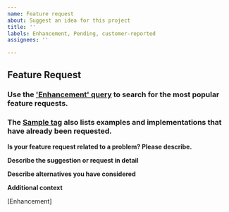 ```yaml
---
name: Feature request
about: Suggest an idea for this project
title: ''
labels: Enhancement, Pending, customer-reported
assignees: ''

---
```


<!-- ATTENTION: Bot Framework internals, please remove the `customer-reported` label before submitting this issue. -->

## Feature Request

### Use the ['Enhancement' query](https://github.com/microsoft/botframework-Webchat/issues?utf8=%E2%9C%93&q=is%3Aissue+is%3Aopen+label%3Aenhancement) to search for the most popular feature requests.

### The [Sample tag](https://github.com/microsoft/botframework-Webchat/issues?q=is%3Aissue+is%3Aopen+label%3ASample) also lists examples and implementations that have already been requested.

**Is your feature request related to a problem? Please describe.**

<!-- A clear and concise description of what the problem is. Ex. I'm always frustrated when [...] -->

**Describe the suggestion or request in detail**

<!-- A clear and concise description of what you want to happen. -->

**Describe alternatives you have considered**

<!-- A clear and concise description of any alternative solutions or features you've considered. -->

**Additional context**

<!-- Add any other context or screenshots about the feature request here. -->

[Enhancement]
